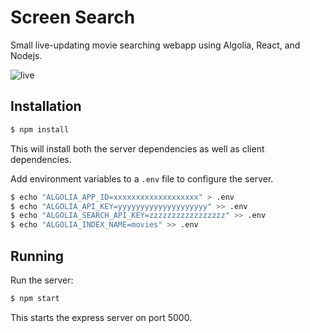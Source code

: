 # Screen Search
Small live-updating movie searching webapp using Algolia, React, and Nodejs.

![live](http://g.recordit.co/NKFG3BVcHp.gif)

## Installation

```bash
$ npm install
```

This will install both the server dependencies as well as client dependencies.

Add environment variables to a `.env` file to configure the server.
```bash
$ echo "ALGOLIA_APP_ID=xxxxxxxxxxxxxxxxxxx" > .env
$ echo "ALGOLIA_API_KEY=yyyyyyyyyyyyyyyyyyyy" >> .env
$ echo "ALGOLIA_SEARCH_API_KEY=zzzzzzzzzzzzzzzzz" >> .env
$ echo "ALGOLIA_INDEX_NAME=movies" >> .env
```

## Running

Run the server:
```bash
$ npm start
```

This starts the express server on port 5000.
